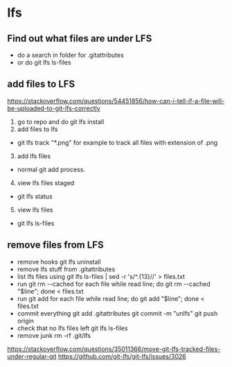 # lfs

## Find out what files are under LFS
- do a search in folder for .gitattributes
- or do git lfs ls-files


## add files to LFS
https://stackoverflow.com/questions/54451856/how-can-i-tell-if-a-file-will-be-uploaded-to-git-lfs-correctly
1. go to repo and do git lfs install
2. add files to lfs
- git lfs track "*.png" for example to track all files with extension of .png
3. add lfs files
- normal git add process. 
4. view lfs files staged
- git lfs status
5. view lfs files
- git lfs ls-files

## remove files from LFS
- remove hooks
git lfs uninstall
- remove lfs stuff from .gitattributes
- list lfs files using
git lfs ls-files | sed -r 's/^.{13}//' > files.txt
- run git rm --cached for each file
while read line; do git rm --cached "$line"; done < files.txt
- run git add for each file
while read line; do git add "$line"; done < files.txt
- commit everything
git add .gitattributes
git commit -m "unlfs"
git push origin
- check that no lfs files left
git lfs ls-files
- remove junk
rm -rf .git/lfs


https://stackoverflow.com/questions/35011366/move-git-lfs-tracked-files-under-regular-git
https://github.com/git-lfs/git-lfs/issues/3026
